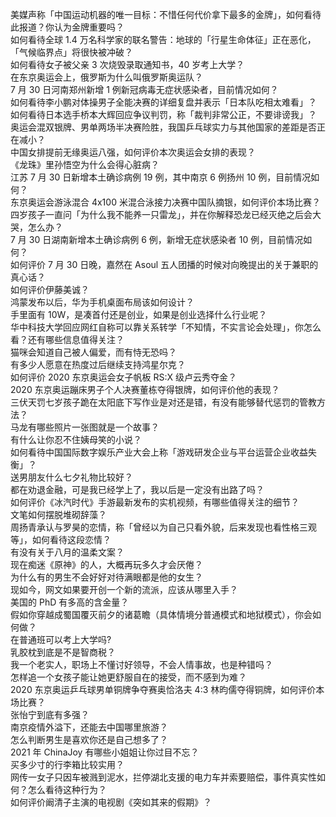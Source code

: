 美媒声称「中国运动机器的唯一目标：不惜任何代价拿下最多的金牌」，如何看待此报道？你认为金牌重要吗？  
如何看待全球 1.4 万名科学家的联名警告：地球的「行星生命体征」正在恶化，「气候临界点」将很快被冲破？  
如何看待女子被父亲 3 次烧毁录取通知书，40 岁考上大学？  
在东京奥运会上，俄罗斯为什么叫俄罗斯奥运队？  
7 月 30 日河南郑州新增 1 例新冠病毒无症状感染者，目前情况如何？  
如何看待李小鹏对体操男子全能决赛的详细复盘并表示「日本队吃相太难看」？  
如何看待日本选手桥本大辉回应争议判罚，称「裁判非常公正，不要诽谤我」？  
奥运会混双银牌、男单两场半决赛险胜，我国乒乓球实力与其他国家的差距是否正在减小？  
中国女排提前无缘奥运八强，如何评价本次奥运会女排的表现？  
《龙珠》里孙悟空为什么会得心脏病？  
江苏 7 月 30 日新增本土确诊病例 19 例，其中南京 6 例扬州 10 例，目前情况如何？  
东京奥运会游泳混合 4x100 米混合泳接力决赛中国队摘银，如何评价本场比赛？  
四岁孩子一直问「为什么我不能养一只雷龙」，并在你解释恐龙已经灭绝之后会大哭，怎么办？  
7 月 30 日湖南新增本土确诊病例 6 例，新增无症状感染者 10 例，目前情况如何？  
如何评价 7 月 30 日晚，嘉然在 Asoul 五人团播的时候对向晚提出的关于兼职的真心话？  
如何评价伊藤美诚？  
鸿蒙发布以后，华为手机桌面布局该如何设计？  
手里面有 10W，是凑首付还是创业，如果是创业选择什么行业呢？  
华中科技大学回应网红自称可以靠关系转学「不知情，不实言论会处理」，你怎么看？还有哪些信息值得关注？  
猫咪会知道自己被人偏爱，而有恃无恐吗？  
有多少人愿意在热度过后继续支持鸿星尔克？  
如何评价 2020 东京奥运会女子帆板 RS:X 级卢云秀夺金？  
2020 东京奥运蹦床男子个人决赛董栋夺得银牌，如何评价他的表现？  
三伏天罚七岁孩子跪在太阳底下写作业是对还是错，有没有能够替代惩罚的管教方法？  
马龙有哪些照片一张图就是一个故事？  
有什么让你忍不住姨母笑的小说？  
如何看待中国国际数字娱乐产业大会上称「游戏研发企业与平台运营企业收益失衡」？  
送男朋友什么七夕礼物比较好？  
都在劝退金融，可是我已经学上了，我以后是一定没有出路了吗？  
如何评价《冰汽时代》手游最新发布的实机视频，有哪些值得关注的细节？  
文笔如何摆脱堆砌辞藻？  
周扬青承认与罗昊的恋情，称「曾经以为自己只看外貌，后来发现也看性格三观等」，如何看待这段恋情？  
有没有关于八月的温柔文案？  
现在痴迷《原神》的人，大概再玩多久才会厌倦？  
为什么有的男生不会好好对待满眼都是他的女生？  
现如今，网文如果要开创一个新的流派，应该从哪里入手？  
美国的 PhD 有多高的含金量？  
假如你穿越成蜀国覆灭前夕的诸葛瞻（具体情境分普通模式和地狱模式），你会如何做？  
在普通班可以考上大学吗?  
乳胶枕到底是不是智商税？  
我一个老实人，职场上不懂讨好领导，不会人情事故，也是种错吗？  
怎样追一个女孩子能让她更舒服自在的接受，而不感到为难？  
2020 东京奥运乒乓球男单铜牌争夺赛奥恰洛夫 4:3 林昀儒夺得铜牌，如何评价本场比赛？  
张怡宁到底有多强？  
南京疫情外溢下，还能去中国哪里旅游？  
怎么判断男生是喜欢你还是自己想多了？  
2021 年 ChinaJoy 有哪些小姐姐让你过目不忘？  
买多少寸的行李箱比较实用？  
网传一女子只因车被溅到泥水，拦停湖北支援的电力车并索要赔偿，事件真实性如何？怎么看待这种行为？  
如何评价阚清子主演的电视剧《突如其来的假期》？  

